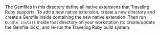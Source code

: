 The Gemfiles in this directory define all native extensions that Traveling Ruby supports. 
To add a new native extension, create a new directory and create a Gemfile inside containing
the new native extension. Then run `bundle install` inside that directory on your workstation 
(to create/update the Gemfile.lock), and re-run the Traveling Ruby build system.
